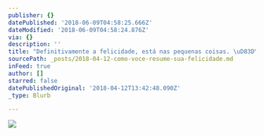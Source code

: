 ```yaml
---
publisher: {}
datePublished: '2018-06-09T04:58:25.666Z'
dateModified: '2018-06-09T04:58:24.876Z'
via: {}
description: ''
title: "Definitivamente a felicidade, está nas pequenas coisas. \uD83D\uDE0A"
sourcePath: _posts/2018-04-12-como-voce-resume-sua-felicidade.md
inFeed: true
author: []
starred: false
datePublishedOriginal: '2018-04-12T13:42:48.090Z'
_type: Blurb

---
```

![](https://the-grid-user-content.s3-us-west-2.amazonaws.com/a1ac1f7d-c9d2-40db-aa94-310d71a64b62.jpg)